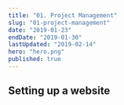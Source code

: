 ```yaml
---
title: "01. Project Management"
slug: "01-project-management"
date: "2019-01-23"
endDate: "2019-01-30"
lastUpdated: "2019-02-14"
hero: "hero.png"
published: true
---
```


## Setting up a website